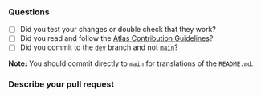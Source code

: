 ### Questions
- [ ] Did you test your changes or double check that they work?
- [ ] Did you read and follow the [Atlas Contribution Guidelines](https://docs.atlasos.net/contributions/)?
- [ ] Did you commit to the [`dev`](https://github.com/Atlas-OS/Atlas/tree/dev) branch and not [`main`](https://github.com/Atlas-OS/Atlas)?

**Note:** You should commit directly to `main` for translations of the `README.md`.

### Describe your pull request
